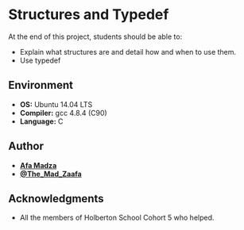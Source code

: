 # Structures and Typedef
At the end of this project, students should be able to:

* Explain what structures are and detail how and when to use them.
* Use typedef

## Environment

* __OS:__ Ubuntu 14.04 LTS
* __Compiler:__ gcc 4.8.4 (C90)
* __Language:__ C

## Author

* [**Afa Madza**](https://github.com/AfaMadza)
* [**@The_Mad_Zaafa**](https://twitter.com/The_Mad_Zaafa)

## Acknowledgments
* All the members of Holberton School Cohort 5 who helped.

